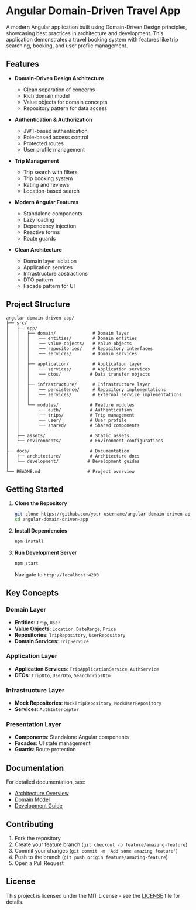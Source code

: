 # Angular Domain-Driven Travel App

A modern Angular application built using Domain-Driven Design principles, showcasing best practices in architecture and development. This application demonstrates a travel booking system with features like trip searching, booking, and user profile management.

## Features

- **Domain-Driven Design Architecture**
  - Clean separation of concerns
  - Rich domain model
  - Value objects for domain concepts
  - Repository pattern for data access

- **Authentication & Authorization**
  - JWT-based authentication
  - Role-based access control
  - Protected routes
  - User profile management

- **Trip Management**
  - Trip search with filters
  - Trip booking system
  - Rating and reviews
  - Location-based search

- **Modern Angular Features**
  - Standalone components
  - Lazy loading
  - Dependency injection
  - Reactive forms
  - Route guards

- **Clean Architecture**
  - Domain layer isolation
  - Application services
  - Infrastructure abstractions
  - DTO pattern
  - Facade pattern for UI

## Project Structure

```
angular-domain-driven-app/
├── src/
│   ├── app/
│   │   ├── domain/              # Domain layer
│   │   │   ├── entities/        # Domain entities
│   │   │   ├── value-objects/   # Value objects
│   │   │   ├── repositories/    # Repository interfaces
│   │   │   └── services/        # Domain services
│   │   │
│   │   ├── application/         # Application layer
│   │   │   ├── services/        # Application services
│   │   │   └── dtos/           # Data transfer objects
│   │   │
│   │   ├── infrastructure/      # Infrastructure layer
│   │   │   ├── persistence/     # Repository implementations
│   │   │   └── services/        # External service implementations
│   │   │
│   │   └── modules/            # Feature modules
│   │       ├── auth/           # Authentication
│   │       ├── trips/          # Trip management
│   │       ├── user/           # User profile
│   │       └── shared/         # Shared components
│   │
│   ├── assets/                 # Static assets
│   └── environments/           # Environment configurations
│
├── docs/                       # Documentation
│   ├── architecture/           # Architecture docs
│   └── development/           # Development guides
│
└── README.md                  # Project overview
```

## Getting Started

1. **Clone the Repository**
   ```bash
   git clone https://github.com/your-username/angular-domain-driven-app.git
   cd angular-domain-driven-app
   ```

2. **Install Dependencies**
   ```bash
   npm install
   ```

3. **Run Development Server**
   ```bash
   npm start
   ```
   Navigate to `http://localhost:4200`

## Key Concepts

### Domain Layer
- **Entities**: `Trip`, `User`
- **Value Objects**: `Location`, `DateRange`, `Price`
- **Repositories**: `TripRepository`, `UserRepository`
- **Domain Services**: `TripService`

### Application Layer
- **Application Services**: `TripApplicationService`, `AuthService`
- **DTOs**: `TripDto`, `UserDto`, `SearchTripsDto`

### Infrastructure Layer
- **Mock Repositories**: `MockTripRepository`, `MockUserRepository`
- **Services**: `AuthInterceptor`

### Presentation Layer
- **Components**: Standalone Angular components
- **Facades**: UI state management
- **Guards**: Route protection

## Documentation

For detailed documentation, see:
- [Architecture Overview](docs/architecture/overview.md)
- [Domain Model](docs/architecture/domain-model.md)
- [Development Guide](docs/development/getting-started.md)

## Contributing

1. Fork the repository
2. Create your feature branch (`git checkout -b feature/amazing-feature`)
3. Commit your changes (`git commit -m 'Add some amazing feature'`)
4. Push to the branch (`git push origin feature/amazing-feature`)
5. Open a Pull Request

## License

This project is licensed under the MIT License - see the [LICENSE](LICENSE) file for details. 